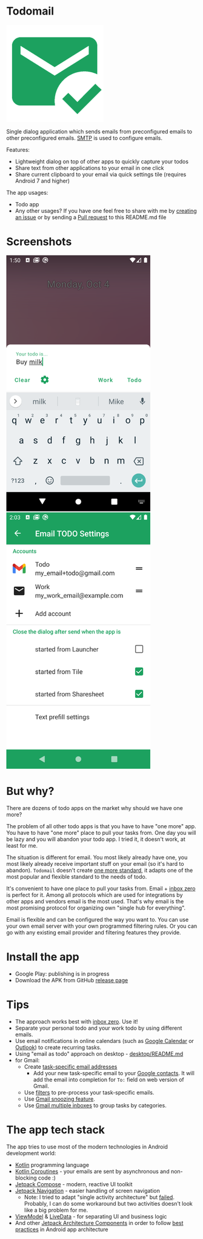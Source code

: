 # Todomail

![icon](.res/icon.png)

Single dialog application which sends emails from preconfigured emails to other preconfigured emails.
[SMTP](https://en.wikipedia.org/wiki/Simple_Mail_Transfer_Protocol) is used to configure emails.

Features:
* Lightweight dialog on top of other apps to quickly capture your todos
* Share text from other applications to your email in one click
* Share current clipboard to your email via quick settings tile (requires Android 7 and higher)

The app usages:
* Todo app
* Any other usages? If you have one feel free to share with me by 
  [creating an issue](https://github.com/nikitabobko/todomail/issues) or by sending a
  [Pull request](https://github.com/nikitabobko/todomail/pulls) to this README.md file

# Screenshots

<img src=".res/screenshot_main_dialog.png" width="380"> <img src=".res/screenshot_settings.png" width="380">

# But why?

There are dozens of todo apps on the market why should we have one more?

The problem of all other todo apps is that you have to have "one more" app. You have to
have "one more" place to pull your tasks from. One day you will be lazy and you will
abandon your todo app. I tried it, it doesn't work, at least for me.

The situation is different for email. You most likely already have one, you most likely
already receive important stuff on your email (so it's hard to abandon). `Todomail`
doesn't create [one more standard](https://xkcd.com/927/), it adapts one of the most
popular and flexible standard to the needs of todo.

It's convenient to have one place to pull your tasks from. Email + 
[inbox zero](https://www.google.com/search?q=inbox+zero) is perfect for it.
Among all protocols which are used for integrations by other apps and vendors email is the
most used. That's why email is the most promising protocol for organizing own
"single hub for everything".

Email is flexible and can be configured the way you want to. You can use your own email
server with your own programmed filtering rules. Or you can go with any existing email
provider and filtering features they provide.

# Install the app

* Google Play: publishing is in progress
* Download the APK from GitHub [release page](https://github.com/nikitabobko/todomail/releases)

# Tips

* The approach works best with [inbox zero](https://www.google.com/search?q=inbox+zero). Use it!
* Separate your personal todo and your work todo by using different emails.
* Use email notifications in online calendars (such as
  [Google Calendar](https://calendar.google.com/) or
  [Outlook](https://outlook.live.com/calendar)) to create recurring tasks.
* Using "email as todo" approach on desktop - [desktop/README.md](desktop)
* for Gmail:
  * Create [task-specific email addresses](https://support.google.com/a/users/answer/9308648)
    * Add your new task-specific email to your [Google contacts](https://contacts.google.com/).
      It will add the email into completion for `To:` field on web version of Gmail.
  * Use [filters](https://support.google.com/mail/answer/6579) to pre-process your 
    task-specific emails.
  * Use [Gmail snoozing feature](https://support.google.com/a/users/answer/9308663).
  * Use [Gmail multiple inboxes](https://support.google.com/mail/answer/9694882) to group
    tasks by categories. 

# The app tech stack

The app tries to use most of the modern technologies in Android development world:
* [Kotlin](https://kotlinlang.org/) programming language
* [Kotlin Coroutines](https://github.com/Kotlin/kotlinx.coroutines) - your emails are sent by
  asynchronous and non-blocking code :)
* [Jetpack Compose](https://developer.android.com/jetpack/compose) - modern, reactive UI toolkit
* [Jetpack Navigation](https://developer.android.com/guide/navigation) - easier handling of
  screen navigation
  * Note: I tried to adapt "single activity architecture" but 
    [failed](https://issuetracker.google.com/issues/200980993).
    Probably, I can do some workaround but two activities doesn't look like a big problem for me.
* [ViewModel](https://developer.android.com/topic/libraries/architecture/viewmodel) &
  [LiveData](https://developer.android.com/topic/libraries/architecture/livedata) - for
  separating UI and business logic
* And other [Jetpack Architecture Components](https://developer.android.com/jetpack) in order to
  follow [best practices](https://developer.android.com/jetpack/guide) in Android app architecture
